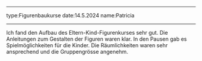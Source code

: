___
type:Figurenbaukurse
date:14.5.2024
name:Patricia
___
Ich fand den Aufbau des Eltern-Kind-Figurenkurses sehr gut. Die Anleitungen zum Gestalten der Figuren waren klar. In den Pausen gab es Spielmöglichkeiten für die Kinder. Die Räumlichkeiten waren sehr ansprechend und die Gruppengrösse angenehm.

